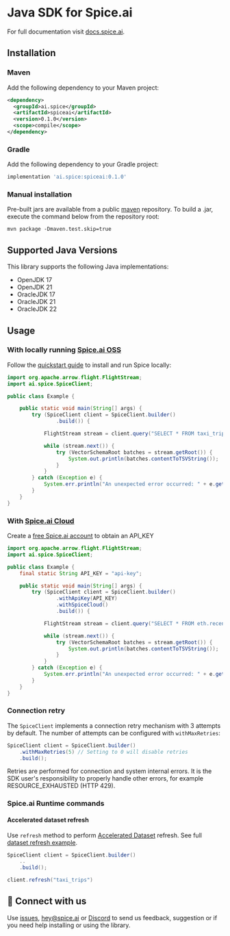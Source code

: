 # Java SDK for Spice.ai

For full documentation visit [docs.spice.ai](https://docs.spice.ai/sdks/java-sdk).

## Installation

### Maven

Add the following dependency to your Maven project:

```xml
<dependency>
  <groupId>ai.spice</groupId>
  <artifactId>spiceai</artifactId>
  <version>0.1.0</version>
  <scope>compile</scope>
</dependency>
```

### Gradle

Add the following dependency to your Gradle project:

```groovy
implementation 'ai.spice:spiceai:0.1.0'
```

### Manual installation

Pre-built jars are available from a public [maven](https://mvnrepository.com/artifact/ai.spice/spiceai) repository. To build a .jar, execute the command below from the repository root:

```shell
mvn package -Dmaven.test.skip=true
```

## Supported Java Versions

This library supports the following Java implementations:

- OpenJDK 17
- OpenJDK 21
- OracleJDK 17
- OracleJDK 21
- OracleJDK 22

## Usage

### With locally running [Spice.ai OSS](https://github.com/spiceai/spiceai)

Follow the [quickstart guide](https://github.com/spiceai/spiceai?tab=readme-ov-file#%EF%B8%8F-quickstart-local-machine) to install and run Spice locally:

```java
import org.apache.arrow.flight.FlightStream;
import ai.spice.SpiceClient;

public class Example {

    public static void main(String[] args) {
        try (SpiceClient client = SpiceClient.builder()
                .build()) {

            FlightStream stream = client.query("SELECT * FROM taxi_trips LIMIT 10;");

            while (stream.next()) {
                try (VectorSchemaRoot batches = stream.getRoot()) {
                    System.out.println(batches.contentToTSVString());
                }
            }
        } catch (Exception e) {
            System.err.println("An unexpected error occurred: " + e.getMessage());
        }
    }
}

```

### With [Spice.ai Cloud](https://spice.ai)

Create a [free Spice.ai account](https://spice.ai/login) to obtain an API_KEY

```java
import org.apache.arrow.flight.FlightStream;
import ai.spice.SpiceClient;

public class Example {
    final static String API_KEY = "api-key";

    public static void main(String[] args) {
        try (SpiceClient client = SpiceClient.builder()
                .withApiKey(API_KEY)
                .withSpiceCloud()
                .build()) {

            FlightStream stream = client.query("SELECT * FROM eth.recent_blocks LIMIT 10;");

            while (stream.next()) {
                try (VectorSchemaRoot batches = stream.getRoot()) {
                    System.out.println(batches.contentToTSVString());
                }
            }
        } catch (Exception e) {
            System.err.println("An unexpected error occurred: " + e.getMessage());
        }
    }
}
```

### Connection retry

The `SpiceClient` implements a connection retry mechanism with 3 attempts by default.
The number of attempts can be configured with `withMaxRetries`:

```java
SpiceClient client = SpiceClient.builder()
    .withMaxRetries(5) // Setting to 0 will disable retries
    .build();

```

Retries are performed for connection and system internal errors. It is the SDK user's responsibility to properly
handle other errors, for example RESOURCE_EXHAUSTED (HTTP 429).

### Spice.ai Runtime commands

#### Accelerated dataset refresh

Use `refresh` method to perform [Accelerated Dataset](https://docs.spiceai.org/components/data-accelerators) refresh. See full [dataset refresh example](/src/main/java/ai/spice/example/ExampleDatasetRefreshSpiceOSS.java).

```java
SpiceClient client = SpiceClient.builder()
    ..
    .build();

client.refresh("taxi_trips")

```

## 🤝 Connect with us

Use [issues](https://github.com/spiceai/spice-java/issues),  [hey@spice.ai](mailto:hey@spice.ai) or [Discord](https://discord.gg/kZnTfneP5u) to send us feedback, suggestion or if you need help installing or using the library.
